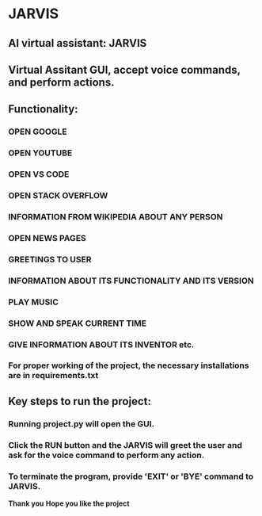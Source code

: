 # JARVIS

## AI virtual assistant: JARVIS
## Virtual Assitant GUI, accept voice commands, and perform actions.

## Functionality:
### OPEN GOOGLE
### OPEN YOUTUBE
### OPEN VS CODE	
### OPEN STACK OVERFLOW
### INFORMATION FROM WIKIPEDIA ABOUT ANY PERSON
### OPEN NEWS PAGES
### GREETINGS TO USER
### INFORMATION ABOUT ITS FUNCTIONALITY AND ITS VERSION
### PLAY MUSIC
### SHOW AND SPEAK CURRENT TIME
### GIVE INFORMATION ABOUT ITS INVENTOR etc.


### For proper working of the project, the necessary installations are in requirements.txt


## Key steps to run the project: 
### Running project.py will open the GUI.
### Click the RUN button and the JARVIS will greet the user and ask for the voice command to perform any action.
### To terminate the program, provide 'EXIT' or 'BYE' command to JARVIS.



**Thank you**
**Hope you like the project**
